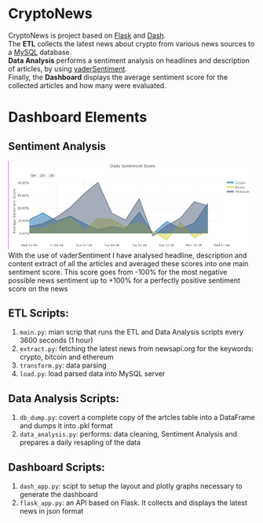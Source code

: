# CryptoNews
CryptoNews is project based on [Flask](https://stackshare.io/flask) and [Dash](https://plotly.com/dash). <br>
The **ETL** collects the latest news about crypto from various news sources to a [MySQL](https://www.mysql.com/) database. <br>
**Data Analysis** performs a sentiment analysis on headlines and description of articles, by using [vaderSentiment](https://pypi.org/project/vaderSentiment/). <br>
Finally, the **Dashboard** displays the average sentiment score for the collected articles and how many were evaluated.

# Dashboard Elements
## Sentiment Analysis
![avg_scores.png](avg_scores.png)
With the use of vaderSentiment I have analysed headline, description and content extract of all the articles and averaged these scores into one main sentiment score. This score goes from -100% for the most negative possible news sentiment up to +100% for a perfectly positive sentiment score on the news

## ETL Scripts:
1) `main.py`: mian scrip that runs the ETL and Data Analysis scripts every 3600 seconds (1 hour)
2) `extract.py`: fetching the latest news from newsapi.org for the keywords: crypto, bitcoin and ethereum <br>
3) `transform.py`: data parsing <br>
4) `load.py`: load parsed data into MySQL server <br>

## Data Analysis Scripts:
1) `db_dump.py`: covert a complete copy of the artcles table into a DataFrame and dumps it into .pkl format <br>
2) `data_analysis.py`: performs: data cleaning, Sentiment Analysis and prepares a daily resapling of the data <br>

## Dashboard Scripts:
1) `dash_app.py`: scipt to setup the layout and plotly graphs necessary to generate the dashboard <br>
2) `flask_app.py`: an API based on Flask. It collects and displays the latest news in json format <br>

